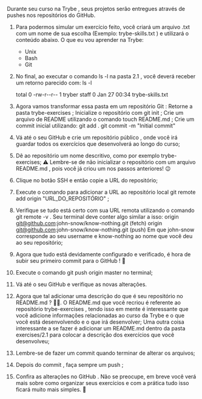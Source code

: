 Durante seu curso na Trybe , seus projetos serão entregues através de pushes nos repositórios do GitHub.

1. Para podermos simular um exercício feito, você criará um arquivo .txt com um nome de sua escolha (Exemplo: trybe-skills.txt ) e utilizará o conteúdo abaixo.
    O que eu vou aprender na Trybe:

    - Unix
    - Bash
    - Git
2. No final, ao executar o comando ls -l na pasta 2.1 , você deverá receber um retorno parecido com:
    ls -l

    total 0
    -rw-r--r--  1 tryber  staff  0 Jan 27 00:34 trybe-skills.txt
3. Agora vamos transformar essa pasta em um repositório Git :
    Retorne a pasta trybe-exercises ;
    Inicialize o repositório com git init ;
    Crie um arquivo de README utilizando o comando touch README.md ;
    Crie um commit inicial utilizando:
        git add .
        git commit -m "Initial commit"
4. Vá até o seu GitHub e crie um repositório público , onde você irá guardar todos os exercícios que desenvolverá ao longo do curso;
5. Dê ao repositório um nome descritivo, como por exemplo trybe-exercises;
    ⚠️ Lembre-se de não inicializar o repositório com um arquivo README.md , pois você já criou um nos passos anteriores! 😉
6. Clique no botão SSH e então copie a URL do repositório;
7. Execute o comando para adicionar a URL ao repositório local git remote add origin "URL_DO_REPOSITÓRIO" ;
8. Verifique se tudo está certo com sua URL remota utilizando o comando git remote -v . Seu terminal deve conter algo similar a isso:
    origin  git@github.com:john-snow/know-nothing.git (fetch)
    origin  git@github.com:john-snow/know-nothing.git (push)
        Em que john-snow corresponde ao seu username e know-nothing ao nome que você deu ao seu repositório;
9. Agora que tudo está devidamente configurado e verificado, é hora de subir seu primeiro commit para o GitHub ! 🤩
10. Execute o comando git push origin master no terminal;
11. Vá até o seu GitHub e verifique as novas alterações.
12. Agora que tal adicionar uma descrição do que é seu repositório no README.md ? 💪🏼.
    O README.md que você recriou é referente ao repositório trybe-exercises , tendo isso em mente é interessante que você adicione informações relacionadas ao curso da Trybe e o que você está desenvolvendo e o que irá desenvolver;
        Uma outra coisa interessante a se fazer é adicionar um README.md dentro da pasta exercises/2.1 para colocar a descrição dos exercícios que você desenvolveu;
13. Lembre-se de fazer um commit quando terminar de alterar os arquivos;
14. Depois do commit , faça sempre um push ;
15. Confira as alterações no GitHub .
        Não se preocupe, em breve você verá mais sobre como organizar seus exercícios e com a prática tudo isso ficará muito mais simples. 🚀